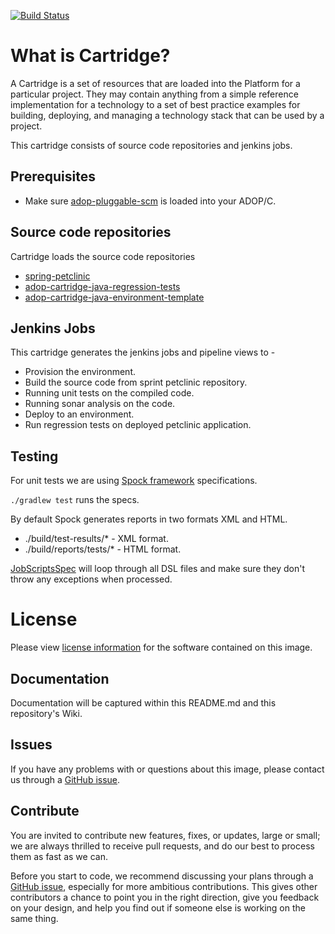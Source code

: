 [![Build Status](https://travis-ci.org/Accenture/adop-cartridge-java.svg?branch=master)](https://travis-ci.org/Accenture/adop-cartridge-java)

# What is Cartridge?

A Cartridge is a set of resources that are loaded into the Platform for a particular project. They may contain anything from a simple reference implementation for a technology to a set of best practice examples for building, deploying, and managing a technology stack that can be used by a project.

This cartridge consists of source code repositories and jenkins jobs.

## Prerequisites

* Make sure [adop-pluggable-scm](https://github.com/Accenture/adop-pluggable-scm) is loaded into your ADOP/C.

## Source code repositories

Cartridge loads the source code repositories

* [spring-petclinic](https://github.com/spring-projects/spring-petclinic.git)
* [adop-cartridge-java-regression-tests](https://github.com/Accenture/adop-cartridge-java-regression-tests)
* [adop-cartridge-java-environment-template](https://github.com/Accenture/adop-cartridge-java-environment-template)

## Jenkins Jobs

This cartridge generates the jenkins jobs and pipeline views to -

* Provision the environment.
* Build the source code from sprint petclinic repository.
* Running unit tests on the compiled code.
* Running sonar analysis on the code.
* Deploy to an environment.
* Run regression tests on deployed petclinic application.

## Testing

For unit tests we are using [Spock framework](https://github.com/spockframework/spock) specifications.

`./gradlew test` runs the specs.

By default Spock generates reports in two formats XML and HTML.

* ./build/test-results/* - XML format.
* ./build/reports/tests/* - HTML format.

[JobScriptsSpec](src/test/groovy/com/java/cartridge/JobScriptsSpec.groovy) 
will loop through all DSL files and make sure they don't throw any exceptions when processed.

# License
Please view [license information](LICENSE.md) for the software contained on this image.

## Documentation
Documentation will be captured within this README.md and this repository's Wiki.

## Issues
If you have any problems with or questions about this image, please contact us through a [GitHub issue](https://github.com/Accenture/adop-cartridge-java/issues).

## Contribute
You are invited to contribute new features, fixes, or updates, large or small; we are always thrilled to receive pull requests, and do our best to process them as fast as we can.

Before you start to code, we recommend discussing your plans through a [GitHub issue](https://github.com/Accenture/adop-cartridge-java/issues), especially for more ambitious contributions. This gives other contributors a chance to point you in the right direction, give you feedback on your design, and help you find out if someone else is working on the same thing.


